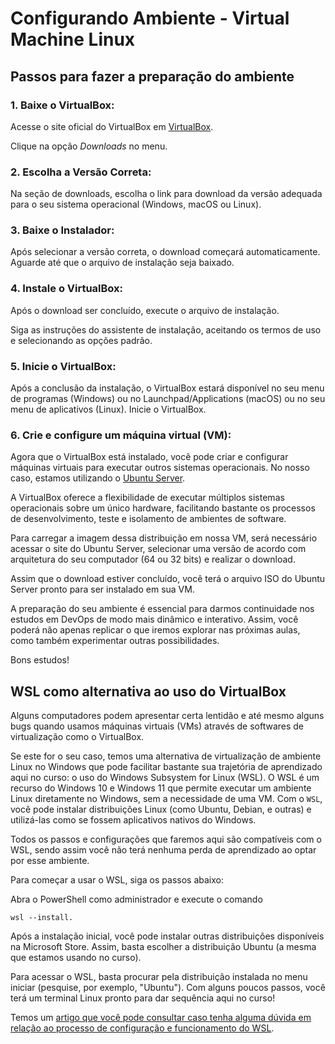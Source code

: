 # Configurando Ambiente - Virtual Machine Linux


## Passos para fazer a preparação do ambiente
### 1. Baixe o VirtualBox:

Acesse o site oficial do VirtualBox em [VirtualBox](https://www.virtualbox.org/).

Clique na opção *Downloads* no menu.

### 2. Escolha a Versão Correta:

Na seção de downloads, escolha o link para download da versão adequada para o seu sistema operacional (Windows, macOS ou Linux).

### 3. Baixe o Instalador:

Após selecionar a versão correta, o download começará automaticamente. Aguarde até que o arquivo de instalação seja baixado.

### 4. Instale o VirtualBox:

Após o download ser concluído, execute o arquivo de instalação.

Siga as instruções do assistente de instalação, aceitando os termos de uso e selecionando as opções padrão.

### 5. Inicie o VirtualBox:

Após a conclusão da instalação, o VirtualBox estará disponível no seu menu de programas (Windows) ou no Launchpad/Applications (macOS) ou no seu menu de aplicativos (Linux). Inicie o VirtualBox.

### 6. Crie e configure um máquina virtual (VM):

Agora que o VirtualBox está instalado, você pode criar e configurar máquinas virtuais para executar outros sistemas operacionais. No nosso caso, estamos utilizando o [Ubuntu Server](https://ubuntu.com/download/server).

A VirtualBox oferece a flexibilidade de executar múltiplos sistemas operacionais sobre um único hardware, facilitando bastante os processos de desenvolvimento, teste e isolamento de ambientes de software.

Para carregar a imagem dessa distribuição em nossa VM, será necessário acessar o site do Ubuntu Server, selecionar uma versão de acordo com arquitetura do seu computador (64 ou 32 bits) e realizar o download.

Assim que o download estiver concluído, você terá o arquivo ISO do Ubuntu Server pronto para ser instalado em sua VM.

A preparação do seu ambiente é essencial para darmos continuidade nos estudos em DevOps de modo mais dinâmico e interativo. Assim, você poderá não apenas replicar o que iremos explorar nas próximas aulas, como também experimentar outras possibilidades.

Bons estudos!

## WSL como alternativa ao uso do VirtualBox

Alguns computadores podem apresentar certa lentidão e até mesmo alguns bugs quando usamos máquinas virtuais (VMs) através de softwares de virtualização como o VirtualBox.

Se este for o seu caso, temos uma alternativa de virtualização de ambiente Linux no Windows que pode facilitar bastante sua trajetória de aprendizado aqui no curso: o uso do Windows Subsystem for Linux (WSL). O WSL é um recurso do Windows 10 e Windows 11 que permite executar um ambiente Linux diretamente no Windows, sem a necessidade de uma VM. Com o `WSL`, você pode instalar distribuições Linux (como Ubuntu, Debian, e outras) e utilizá-las como se fossem aplicativos nativos do Windows.

Todos os passos e configurações que faremos aqui são compatíveis com o WSL, sendo assim você não terá nenhuma perda de aprendizado ao optar por esse ambiente.

Para começar a usar o WSL, siga os passos abaixo:

Abra o PowerShell como administrador e execute o comando 
```shell
wsl --install.
```

Após a instalação inicial, você pode instalar outras distribuições disponíveis na Microsoft Store. Assim, basta escolher a distribuição Ubuntu (a mesma que estamos usando no curso).

Para acessar o WSL, basta procurar pela distribuição instalada no menu iniciar (pesquise, por exemplo, "Ubuntu"). Com alguns poucos passos, você terá um terminal Linux pronto para dar sequência aqui no curso!

Temos um [artigo que você pode consultar caso tenha alguma dúvida em relação ao processo de configuração e funcionamento do WSL](https://www.alura.com.br/artigos/wsl-executar-programas-comandos-linux-no-windows).

